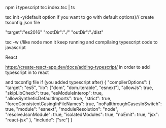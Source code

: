 npm i typescript
tsc index.tsc | ts

tsc init -y(default option if you want to go with default options)// create tsconfig.json file

"target":"es2016"
"rootDir":"./"
"outDir":"./dist"

tsc -w //like node mon it keep running and compilaing typescript code to javascript

React

https://create-react-app.dev/docs/adding-typescript/
in order to add typescript in to react

and tsconfig file if (you added typescript after)
{
"compilerOptions": {
"target": "es5",
"lib": ["dom", "dom.iterable", "esnext"],
"allowJs": true,
"skipLibCheck": true,
"esModuleInterop": true,
"allowSyntheticDefaultImports": true,
"strict": true,
"forceConsistentCasingInFileNames": true,
"noFallthroughCasesInSwitch": true,
"module": "esnext",
"moduleResolution": "node",
"resolveJsonModule": true,
"isolatedModules": true,
"noEmit": true,
"jsx": "react-jsx"
},
"include": ["src"]
}
